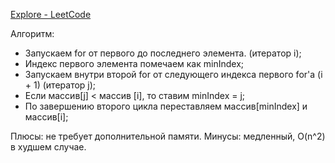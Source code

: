 [Explore - LeetCode](https://leetcode.com/explore/learn/card/sorting/694/comparison-based-sorts/4433/)


Алгоритм:
-  Запускаем for от первого до последнего элемента. (итератор i);
- Индекс первого элемента помечаем как minIndex;
- Запускаем внутри второй for от следующего индекса первого for'a (i + 1) (итератор j);
- Если массив[j] < массив [i], то ставим minIndex = j;
- По завершению второго цикла переставляем массив[minIndex] и массив[i];

Плюсы: не требует дополнительной памяти.
Минусы: медленный, O(n^2) в худшем случае.